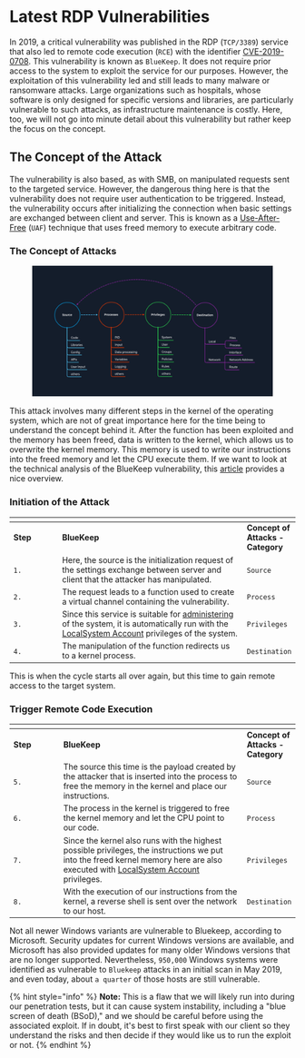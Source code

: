 # Latest RDP Vulnerabilities

In 2019, a critical vulnerability was published in the RDP (`TCP/3389`) service that also led to remote code execution (`RCE`) with the identifier [CVE-2019-0708](https://msrc.microsoft.com/update-guide/vulnerability/CVE-2019-0708). This vulnerability is known as `BlueKeep`. It does not require prior access to the system to exploit the service for our purposes. However, the exploitation of this vulnerability led and still leads to many malware or ransomware attacks. Large organizations such as hospitals, whose software is only designed for specific versions and libraries, are particularly vulnerable to such attacks, as infrastructure maintenance is costly. Here, too, we will not go into minute detail about this vulnerability but rather keep the focus on the concept.

## The Concept of the Attack

The vulnerability is also based, as with SMB, on manipulated requests sent to the targeted service. However, the dangerous thing here is that the vulnerability does not require user authentication to be triggered. Instead, the vulnerability occurs after initializing the connection when basic settings are exchanged between client and server. This is known as a [Use-After-Free](https://cwe.mitre.org/data/definitions/416.html) (`UAF`) technique that uses freed memory to execute arbitrary code.

### **The Concept of Attacks**

<figure><img src="../../../../.gitbook/assets/image (2) (1) (1) (1) (1) (1) (1) (1) (1) (1) (1) (1) (1) (1) (1) (1) (1) (1) (1) (1) (1) (1) (1) (1) (1) (1) (1) (1) (1) (1) (1) (1) (1) (1) (1) (1) (1) (1) (1) (1) (1) (1) (1) (1) (1) (1) (1) (1) (1).png" alt=""><figcaption></figcaption></figure>

This attack involves many different steps in the kernel of the operating system, which are not of great importance here for the time being to understand the concept behind it. After the function has been exploited and the memory has been freed, data is written to the kernel, which allows us to overwrite the kernel memory. This memory is used to write our instructions into the freed memory and let the CPU execute them. If we want to look at the technical analysis of the BlueKeep vulnerability, this [article](https://unit42.paloaltonetworks.com/exploitation-of-windows-cve-2019-0708-bluekeep-three-ways-to-write-data-into-the-kernel-with-rdp-pdu/) provides a nice overview.

### **Initiation of the Attack**

<table data-header-hidden><thead><tr><th width="100"></th><th width="467"></th><th></th></tr></thead><tbody><tr><td><strong>Step</strong></td><td><strong>BlueKeep</strong></td><td><strong>Concept of Attacks - Category</strong></td></tr><tr><td><code>1.</code></td><td>Here, the source is the initialization request of the settings exchange between server and client that the attacker has manipulated.</td><td><code>Source</code></td></tr><tr><td><code>2.</code></td><td>The request leads to a function used to create a virtual channel containing the vulnerability.</td><td><code>Process</code></td></tr><tr><td><code>3.</code></td><td>Since this service is suitable for <a href="https://docs.microsoft.com/en-us/windows/win32/ad/the-localsystem-account">administering</a> of the system, it is automatically run with the <a href="https://docs.microsoft.com/en-us/windows/win32/ad/the-localsystem-account">LocalSystem Account</a> privileges of the system.</td><td><code>Privileges</code></td></tr><tr><td><code>4.</code></td><td>The manipulation of the function redirects us to a kernel process.</td><td><code>Destination</code></td></tr></tbody></table>

This is when the cycle starts all over again, but this time to gain remote access to the target system.

### **Trigger Remote Code Execution**

<table data-header-hidden><thead><tr><th width="103"></th><th width="463"></th><th></th></tr></thead><tbody><tr><td><strong>Step</strong></td><td><strong>BlueKeep</strong></td><td><strong>Concept of Attacks - Category</strong></td></tr><tr><td><code>5.</code></td><td>The source this time is the payload created by the attacker that is inserted into the process to free the memory in the kernel and place our instructions.</td><td><code>Source</code></td></tr><tr><td><code>6.</code></td><td>The process in the kernel is triggered to free the kernel memory and let the CPU point to our code.</td><td><code>Process</code></td></tr><tr><td><code>7.</code></td><td>Since the kernel also runs with the highest possible privileges, the instructions we put into the freed kernel memory here are also executed with <a href="https://docs.microsoft.com/en-us/windows/win32/ad/the-localsystem-account">LocalSystem Account</a> privileges.</td><td><code>Privileges</code></td></tr><tr><td><code>8.</code></td><td>With the execution of our instructions from the kernel, a reverse shell is sent over the network to our host.</td><td><code>Destination</code></td></tr></tbody></table>

Not all newer Windows variants are vulnerable to Bluekeep, according to Microsoft. Security updates for current Windows versions are available, and Microsoft has also provided updates for many older Windows versions that are no longer supported. Nevertheless, `950,000` Windows systems were identified as vulnerable to `Bluekeep` attacks in an initial scan in May 2019, and even today, about `a quarter` of those hosts are still vulnerable.

{% hint style="info" %}
**Note:** This is a flaw that we will likely run into during our penetration tests, but it can cause system instability, including a "blue screen of death (BSoD)," and we should be careful before using the associated exploit. If in doubt, it's best to first speak with our client so they understand the risks and then decide if they would like us to run the exploit or not.
{% endhint %}
